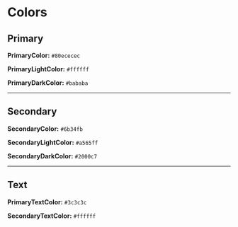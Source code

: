 # Colors

## Primary

  **PrimaryColor:** `#80ececec`

  **PrimaryLightColor:** `#ffffff`

  **PrimaryDarkColor:** `#bababa`

---

## Secondary

  **SecondaryColor:** `#6b34fb`

  **SecondaryLightColor:** `#a565ff`

  **SecondaryDarkColor:** `#2000c7`

---

## Text

  **PrimaryTextColor:** `#3c3c3c`
  
  **SecondaryTextColor:** `#ffffff`
  